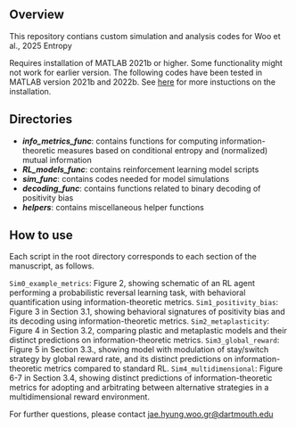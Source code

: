 ## Overview
This repository contians custom simulation and analysis codes for Woo et al., 2025 Entropy

Requires installation of MATLAB 2021b or higher. Some functionality might not work for earlier version. The following codes have been tested in MATLAB version 2021b and 2022b. See [here](https://www.mathworks.com/help/install/install-products.html) for more instuctions on the installation.

## Directories
* _**info_metrics_func**_: contains functions for computing information-theoretic measures based on conditional entropy and (normalized) mutual information
* **_RL_models_func_**: contains reinforcement learning model scripts
* **_sim_func_**: contains codes needed for model simulations
* **_decoding_func_**: contains functions related to binary decoding of positivity bias
* **_helpers_**: contains miscellaneous helper functions

## How to use
Each script in the root directory corresponds to each section of the manuscript, as follows.

`Sim0_example_metrics`: Figure 2, showing schematic of an RL agent performing a probabilistic reversal learning task, with behavioral quantification using information-theoretic metrics.
`Sim1_positivity_bias`: Figure 3 in Section 3.1, showing behavioral signatures of positivity bias and its decoding using information-theoretic metrics.
`Sim2_metaplasticity`: Figure 4 in Section 3.2, comparing plastic and metaplastic models and their distinct predictions on information-theoretic metrics.
`Sim3_global_reward`: Figure 5 in Section 3.3., showing model with modulation of stay/switch strategy by global reward rate, and its distinct predictions on information-theoretic metrics compared to standard RL.
`Sim4_multidimensional`: Figure 6-7 in Section 3.4, showing distinct predictions of information-theoretic metrics for adopting and arbitrating between alternative strategies in a multidimensional reward environment.

For further questions, please contact jae.hyung.woo.gr@dartmouth.edu






